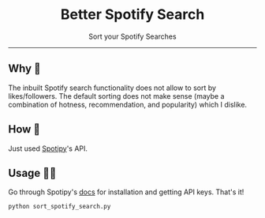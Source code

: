 <div align="center">

# Better Spotify Search

Sort your Spotify Searches

</div>

---

## Why 🤔

The inbuilt Spotify search functionality does not allow to sort by likes/followers. The default sorting does not make
sense (maybe a combination of hotness, recommendation, and popularity) which I dislike.

## How 🧐

Just used [Spotipy](https://spotipy.readthedocs.io/)'s API.

## Usage 👨‍💻

Go through Spotipy's [docs](https://github.com/plamere/spotipy#installation) for installation and getting API keys.
That's it!

```shell
python sort_spotify_search.py
```
